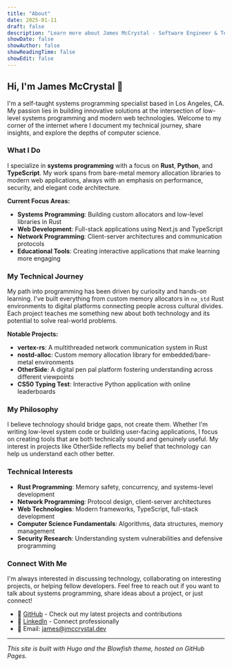 ```yaml
---
title: "About"
date: 2025-01-11
draft: false
description: "Learn more about James McCrystal - Software Engineer & Technology Enthusiast"
showDate: false
showAuthor: false
showReadingTime: false
showEdit: false
---
```


## Hi, I'm James McCrystal 👋

I'm a self-taught systems programming specialist based in Los Angeles, CA. My passion lies in building innovative solutions at the intersection of low-level systems programming and modern web technologies. Welcome to my corner of the internet where I document my technical journey, share insights, and explore the depths of computer science.

### What I Do

I specialize in **systems programming** with a focus on **Rust**, **Python**, and **TypeScript**. My work spans from bare-metal memory allocation libraries to modern web applications, always with an emphasis on performance, security, and elegant code architecture.

**Current Focus Areas:**
- **Systems Programming**: Building custom allocators and low-level libraries in Rust
- **Web Development**: Full-stack applications using Next.js and TypeScript  
- **Network Programming**: Client-server architectures and communication protocols
- **Educational Tools**: Creating interactive applications that make learning more engaging

### My Technical Journey

My path into programming has been driven by curiosity and hands-on learning. I've built everything from custom memory allocators in `no_std` Rust environments to digital platforms connecting people across cultural divides. Each project teaches me something new about both technology and its potential to solve real-world problems.

**Notable Projects:**
- **vertex-rs**: A multithreaded network communication system in Rust
- **nostd-alloc**: Custom memory allocation library for embedded/bare-metal environments
- **OtherSide**: A digital pen pal platform fostering understanding across different viewpoints
- **CS50 Typing Test**: Interactive Python application with online leaderboards

### My Philosophy

I believe technology should bridge gaps, not create them. Whether I'm writing low-level system code or building user-facing applications, I focus on creating tools that are both technically sound and genuinely useful. My interest in projects like OtherSide reflects my belief that technology can help us understand each other better.

### Technical Interests

- **Rust Programming**: Memory safety, concurrency, and systems-level development
- **Network Programming**: Protocol design, client-server architectures
- **Web Technologies**: Modern frameworks, TypeScript, full-stack development
- **Computer Science Fundamentals**: Algorithms, data structures, memory management
- **Security Research**: Understanding system vulnerabilities and defensive programming

### Connect With Me

I'm always interested in discussing technology, collaborating on interesting projects, or helping fellow developers. Feel free to reach out if you want to talk about systems programming, share ideas about a project, or just connect!

- 🐙 [GitHub](https://github.com/jmccrystal) - Check out my latest projects and contributions
- 💼 [LinkedIn](https://www.linkedin.com/in/james-mccrystal/) - Connect professionally
- 📧 Email: james@jmccrystal.dev

---

*This site is built with Hugo and the Blowfish theme, hosted on GitHub Pages.*